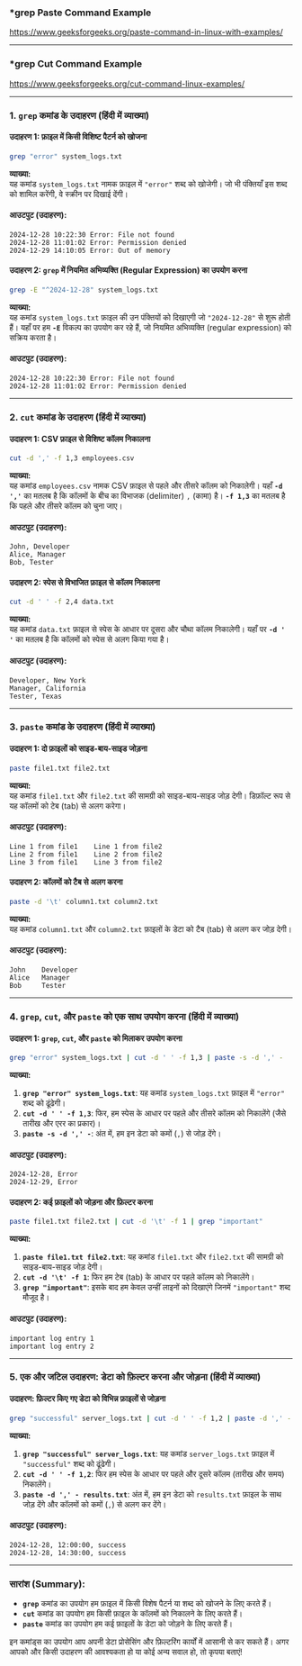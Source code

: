 ### *grep Paste Command Example
https://www.geeksforgeeks.org/paste-command-in-linux-with-examples/

---
### *grep Cut Command Example
https://www.geeksforgeeks.org/cut-command-linux-examples/

---

### 1. **`grep` कमांड के उदाहरण (हिंदी में व्याख्या)**

#### उदाहरण 1: फ़ाइल में किसी विशिष्ट पैटर्न को खोजना
```bash
grep "error" system_logs.txt
```
**व्याख्या:**  
यह कमांड `system_logs.txt` नामक फ़ाइल में `"error"` शब्द को खोजेगी। जो भी पंक्तियाँ इस शब्द को शामिल करेंगी, वे स्क्रीन पर दिखाई देंगी।

#### आउटपुट (उदाहरण):
```
2024-12-28 10:22:30 Error: File not found
2024-12-28 11:01:02 Error: Permission denied
2024-12-29 14:10:05 Error: Out of memory
```

#### उदाहरण 2: **`grep`** में नियमित अभिव्यक्ति (Regular Expression) का उपयोग करना
```bash
grep -E "^2024-12-28" system_logs.txt
```
**व्याख्या:**  
यह कमांड `system_logs.txt` फ़ाइल की उन पंक्तियों को दिखाएगी जो `"2024-12-28"` से शुरू होती हैं। यहाँ पर हम **`-E`** विकल्प का उपयोग कर रहे हैं, जो नियमित अभिव्यक्ति (regular expression) को सक्रिय करता है।

#### आउटपुट (उदाहरण):
```
2024-12-28 10:22:30 Error: File not found
2024-12-28 11:01:02 Error: Permission denied
```

---

### 2. **`cut` कमांड के उदाहरण (हिंदी में व्याख्या)**

#### उदाहरण 1: CSV फ़ाइल से विशिष्ट कॉलम निकालना
```bash
cut -d ',' -f 1,3 employees.csv
```
**व्याख्या:**  
यह कमांड `employees.csv` नामक CSV फ़ाइल से पहले और तीसरे कॉलम को निकालेगी। यहाँ **`-d ','`** का मतलब है कि कॉलमों के बीच का विभाजक (delimiter) `,` (कामा) है। **`-f 1,3`** का मतलब है कि पहले और तीसरे कॉलम को चुना जाए।

#### आउटपुट (उदाहरण):
```
John, Developer
Alice, Manager
Bob, Tester
```

#### उदाहरण 2: स्पेस से विभाजित फ़ाइल से कॉलम निकालना
```bash
cut -d ' ' -f 2,4 data.txt
```
**व्याख्या:**  
यह कमांड `data.txt` फ़ाइल से स्पेस के आधार पर दूसरा और चौथा कॉलम निकालेगी। यहाँ पर **`-d ' '`** का मतलब है कि कॉलमों को स्पेस से अलग किया गया है।

#### आउटपुट (उदाहरण):
```
Developer, New York
Manager, California
Tester, Texas
```

---

### 3. **`paste` कमांड के उदाहरण (हिंदी में व्याख्या)**

#### उदाहरण 1: दो फ़ाइलों को साइड-बाय-साइड जोड़ना
```bash
paste file1.txt file2.txt
```
**व्याख्या:**  
यह कमांड `file1.txt` और `file2.txt` की सामग्री को साइड-बाय-साइड जोड़ देगी। डिफ़ॉल्ट रूप से यह कॉलमों को टेब (tab) से अलग करेगा।

#### आउटपुट (उदाहरण):
```
Line 1 from file1    Line 1 from file2
Line 2 from file1    Line 2 from file2
Line 3 from file1    Line 3 from file2
```

#### उदाहरण 2: कॉलमों को टैब से अलग करना
```bash
paste -d '\t' column1.txt column2.txt
```
**व्याख्या:**  
यह कमांड `column1.txt` और `column2.txt` फ़ाइलों के डेटा को टैब (tab) से अलग कर जोड़ देगी।

#### आउटपुट (उदाहरण):
```
John    Developer
Alice   Manager
Bob     Tester
```

---

### 4. **`grep`, `cut`, और `paste` को एक साथ उपयोग करना (हिंदी में व्याख्या)**

#### उदाहरण 1: **`grep`**, **`cut`**, और **`paste`** को मिलाकर उपयोग करना
```bash
grep "error" system_logs.txt | cut -d ' ' -f 1,3 | paste -s -d ',' -
```
**व्याख्या:**
1. **`grep "error" system_logs.txt`**: यह कमांड `system_logs.txt` फ़ाइल में `"error"` शब्द को ढूंढेगी।
2. **`cut -d ' ' -f 1,3`**: फिर, हम स्पेस के आधार पर पहले और तीसरे कॉलम को निकालेंगे (जैसे तारीख और एरर का प्रकार)।
3. **`paste -s -d ',' -`**: अंत में, हम इन डेटा को कमों (`,`) से जोड़ देंगे।

#### आउटपुट (उदाहरण):
```
2024-12-28, Error
2024-12-29, Error
```

#### उदाहरण 2: कई फ़ाइलों को जोड़ना और फ़िल्टर करना
```bash
paste file1.txt file2.txt | cut -d '\t' -f 1 | grep "important"
```
**व्याख्या:**
1. **`paste file1.txt file2.txt`**: यह कमांड `file1.txt` और `file2.txt` की सामग्री को साइड-बाय-साइड जोड़ देगी।
2. **`cut -d '\t' -f 1`**: फिर हम टेब (tab) के आधार पर पहले कॉलम को निकालेंगे।
3. **`grep "important"`**: इसके बाद हम केवल उन्हीं लाइनों को दिखाएंगे जिनमें `"important"` शब्द मौजूद है।

#### आउटपुट (उदाहरण):
```
important log entry 1
important log entry 2
```

---

### 5. **एक और जटिल उदाहरण: डेटा को फ़िल्टर करना और जोड़ना (हिंदी में व्याख्या)**

#### उदाहरण: फ़िल्टर किए गए डेटा को विभिन्न फ़ाइलों से जोड़ना
```bash
grep "successful" server_logs.txt | cut -d ' ' -f 1,2 | paste -d ',' - results.txt
```
**व्याख्या:**
1. **`grep "successful" server_logs.txt`**: यह कमांड `server_logs.txt` फ़ाइल में `"successful"` शब्द को ढूंढेगी।
2. **`cut -d ' ' -f 1,2`**: फिर हम स्पेस के आधार पर पहले और दूसरे कॉलम (तारीख और समय) निकालेंगे।
3. **`paste -d ',' - results.txt`**: अंत में, हम इन डेटा को `results.txt` फ़ाइल के साथ जोड़ देंगे और कॉलमों को कमों (`,`) से अलग कर देंगे।

#### आउटपुट (उदाहरण):
```
2024-12-28, 12:00:00, success
2024-12-28, 14:30:00, success
```

---

### सारांश (Summary):

- **`grep`** कमांड का उपयोग हम फ़ाइल में किसी विशेष पैटर्न या शब्द को खोजने के लिए करते हैं।
- **`cut`** कमांड का उपयोग हम किसी फ़ाइल के कॉलमों को निकालने के लिए करते हैं।
- **`paste`** कमांड का उपयोग हम कई फ़ाइलों के डेटा को जोड़ने के लिए करते हैं।

इन कमांड्स का उपयोग आप अपनी डेटा प्रोसेसिंग और फ़िल्टरिंग कार्यों में आसानी से कर सकते हैं। अगर आपको और किसी उदाहरण की आवश्यकता हो या कोई अन्य सवाल हो, तो कृपया बताएं!
